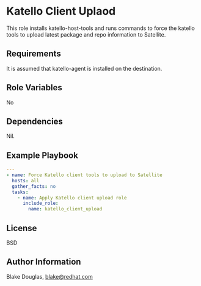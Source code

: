 Katello Client Uplaod
=========

This role installs katello-host-tools and runs commands to force the katello tools to upload latest package and repo information to Satellite.

Requirements
------------

It is assumed that katello-agent is installed on the destination.

Role Variables
--------------

No

Dependencies
------------

Nil.

Example Playbook
----------------

```yaml
---
- name: Force Katello client tools to upload to Satellite
  hosts: all
  gather_facts: no
  tasks:
    - name: Apply Katello client upload role
      include_role:
        name: katello_client_upload
```
License
-------

BSD

Author Information
------------------

Blake Douglas, blake@redhat.com
